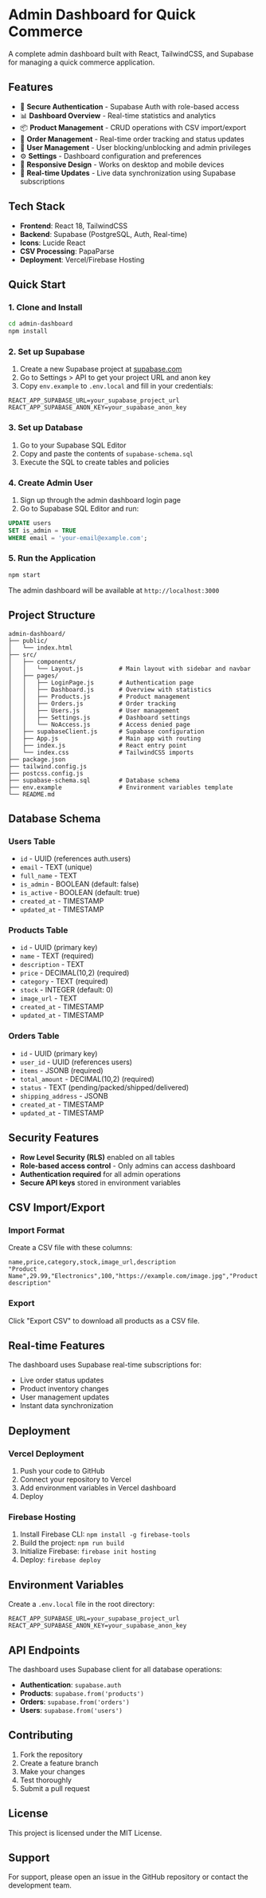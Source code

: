 # Admin Dashboard for Quick Commerce

A complete admin dashboard built with React, TailwindCSS, and Supabase for managing a quick commerce application.

## Features

- 🔐 **Secure Authentication** - Supabase Auth with role-based access
- 📊 **Dashboard Overview** - Real-time statistics and analytics
- 📦 **Product Management** - CRUD operations with CSV import/export
- 🛒 **Order Management** - Real-time order tracking and status updates
- 👥 **User Management** - User blocking/unblocking and admin privileges
- ⚙️ **Settings** - Dashboard configuration and preferences
- 📱 **Responsive Design** - Works on desktop and mobile devices
- 🔄 **Real-time Updates** - Live data synchronization using Supabase subscriptions

## Tech Stack

- **Frontend**: React 18, TailwindCSS
- **Backend**: Supabase (PostgreSQL, Auth, Real-time)
- **Icons**: Lucide React
- **CSV Processing**: PapaParse
- **Deployment**: Vercel/Firebase Hosting

## Quick Start

### 1. Clone and Install

```bash
cd admin-dashboard
npm install
```

### 2. Set up Supabase

1. Create a new Supabase project at [supabase.com](https://supabase.com)
2. Go to Settings > API to get your project URL and anon key
3. Copy `env.example` to `.env.local` and fill in your credentials:

```env
REACT_APP_SUPABASE_URL=your_supabase_project_url
REACT_APP_SUPABASE_ANON_KEY=your_supabase_anon_key
```

### 3. Set up Database

1. Go to your Supabase SQL Editor
2. Copy and paste the contents of `supabase-schema.sql`
3. Execute the SQL to create tables and policies

### 4. Create Admin User

1. Sign up through the admin dashboard login page
2. Go to Supabase SQL Editor and run:

```sql
UPDATE users 
SET is_admin = TRUE 
WHERE email = 'your-email@example.com';
```

### 5. Run the Application

```bash
npm start
```

The admin dashboard will be available at `http://localhost:3000`

## Project Structure

```
admin-dashboard/
├── public/
│   └── index.html
├── src/
│   ├── components/
│   │   └── Layout.js          # Main layout with sidebar and navbar
│   ├── pages/
│   │   ├── LoginPage.js       # Authentication page
│   │   ├── Dashboard.js       # Overview with statistics
│   │   ├── Products.js        # Product management
│   │   ├── Orders.js          # Order tracking
│   │   ├── Users.js           # User management
│   │   ├── Settings.js        # Dashboard settings
│   │   └── NoAccess.js        # Access denied page
│   ├── supabaseClient.js      # Supabase configuration
│   ├── App.js                 # Main app with routing
│   ├── index.js               # React entry point
│   └── index.css              # TailwindCSS imports
├── package.json
├── tailwind.config.js
├── postcss.config.js
├── supabase-schema.sql        # Database schema
├── env.example                # Environment variables template
└── README.md
```

## Database Schema

### Users Table
- `id` - UUID (references auth.users)
- `email` - TEXT (unique)
- `full_name` - TEXT
- `is_admin` - BOOLEAN (default: false)
- `is_active` - BOOLEAN (default: true)
- `created_at` - TIMESTAMP
- `updated_at` - TIMESTAMP

### Products Table
- `id` - UUID (primary key)
- `name` - TEXT (required)
- `description` - TEXT
- `price` - DECIMAL(10,2) (required)
- `category` - TEXT (required)
- `stock` - INTEGER (default: 0)
- `image_url` - TEXT
- `created_at` - TIMESTAMP
- `updated_at` - TIMESTAMP

### Orders Table
- `id` - UUID (primary key)
- `user_id` - UUID (references users)
- `items` - JSONB (required)
- `total_amount` - DECIMAL(10,2) (required)
- `status` - TEXT (pending/packed/shipped/delivered)
- `shipping_address` - JSONB
- `created_at` - TIMESTAMP
- `updated_at` - TIMESTAMP

## Security Features

- **Row Level Security (RLS)** enabled on all tables
- **Role-based access control** - Only admins can access dashboard
- **Authentication required** for all admin operations
- **Secure API keys** stored in environment variables

## CSV Import/Export

### Import Format
Create a CSV file with these columns:
```csv
name,price,category,stock,image_url,description
"Product Name",29.99,"Electronics",100,"https://example.com/image.jpg","Product description"
```

### Export
Click "Export CSV" to download all products as a CSV file.

## Real-time Features

The dashboard uses Supabase real-time subscriptions for:
- Live order status updates
- Product inventory changes
- User management updates
- Instant data synchronization

## Deployment

### Vercel Deployment

1. Push your code to GitHub
2. Connect your repository to Vercel
3. Add environment variables in Vercel dashboard
4. Deploy

### Firebase Hosting

1. Install Firebase CLI: `npm install -g firebase-tools`
2. Build the project: `npm run build`
3. Initialize Firebase: `firebase init hosting`
4. Deploy: `firebase deploy`

## Environment Variables

Create a `.env.local` file in the root directory:

```env
REACT_APP_SUPABASE_URL=your_supabase_project_url
REACT_APP_SUPABASE_ANON_KEY=your_supabase_anon_key
```

## API Endpoints

The dashboard uses Supabase client for all database operations:

- **Authentication**: `supabase.auth`
- **Products**: `supabase.from('products')`
- **Orders**: `supabase.from('orders')`
- **Users**: `supabase.from('users')`

## Contributing

1. Fork the repository
2. Create a feature branch
3. Make your changes
4. Test thoroughly
5. Submit a pull request

## License

This project is licensed under the MIT License.

## Support

For support, please open an issue in the GitHub repository or contact the development team.
